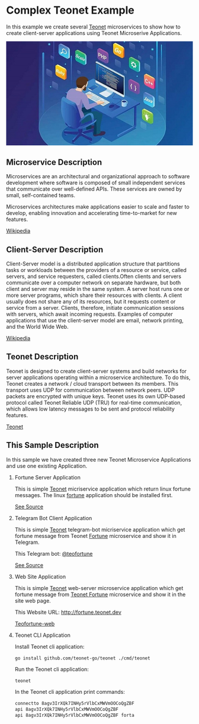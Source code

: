 # Complex Teonet Example

In this example we create several [Teonet](https://github.com/teonet-go) microservices to show how to create client-server applications using Teonet Microserive Applications.

<p align="center">
<img src="https://github.com/teonet-go/.github/blob/main/profile/microservices.jpg?raw=true" />
</p>

## Microservice Description

Microservices are an architectural and organizational approach to software development where software is composed of small independent services that communicate over well-defined APIs. These services are owned by small, self-contained teams.

Microservices architectures make applications easier to scale and faster to develop, enabling innovation and accelerating time-to-market for new features.

[Wikipedia](https://en.wikipedia.org/wiki/Microservices)

## Client-Server Description

Client-Server model is a distributed application structure that partitions tasks or workloads between the providers of a resource or service, called servers, and service requesters, called clients.Often clients and servers communicate over a computer network on separate hardware, but both client and server may reside in the same system. A server host runs one or more server programs, which share their resources with clients. A client usually does not share any of its resources, but it requests content or service from a server. Clients, therefore, initiate communication sessions with servers, which await incoming requests. Examples of computer applications that use the client-server model are email, network printing, and the World Wide Web.

[Wikipedia](https://en.wikipedia.org/wiki/Client%E2%80%93server_model)

## Teonet Description

Teonet is designed to create client-server systems and build networks for server applications operating within a microservice architecture. To do this, Teonet creates a network / cloud transport between its members. This transport uses UDP for communication between network peers. UDP packets are encrypted with unique keys. Teonet uses its own UDP-based protocol called Teonet Reliable UDP (TRU) for real-time communication, which allows low latency messages to be sent and protocol reliability features.

[Teonet](https://teonet.dev)

## This Sample Description

In this sample we have created three new Teonet Microservice Applications and use one existing Application.

1.  Fortune Server Application

    This is simple [Teonet](https://github.com/teonet-go/teonet) micriservice application which return linux fortune messages. The linux [fortune](https://linux.die.net/man/6/fortune) application should be installed first.

    [See Source](https://github.com/teonet-go/teofortune)

2.  Telegram Bot Client Application

    This is simple [Teonet](https://github.com/teonet-go/teonet) telegram-bot micriservice application which get fortune message from Teonet [Fortune](fortune-server-application) microservice and show it in Telegram.

    This Telegram bot: [@teofortune](https://t.me/teofortune_bot)

    [See Source](https://github.com/teonet-go/teofortune-tg)

3.  Web Site Application

    This is simple [Teonet](https://github.com/teonet-go/teonet) web-server microservice application which get fortune message from [Teonet Fortune](https://github.com/teonet-go/teofortune) microservice and show it in the site web page.

    This Website URL: http://fortune.teonet.dev

    [Teofortune-web](https://github.com/teonet-go/teofortune-web)

4.  Teonet CLI Application

    Install Teonet cli application:

        go install github.com/teonet-go/teonet ./cmd/teonet

    Run the Teonet cli application:

        teonet

    In the Teonet cli application print commands:

        connectto 8agv3IrXQk7INHy5rVlbCxMWVmOOCoQgZBF
        api 8agv3IrXQk7INHy5rVlbCxMWVmOOCoQgZBF
        api 8agv3IrXQk7INHy5rVlbCxMWVmOOCoQgZBF forta
